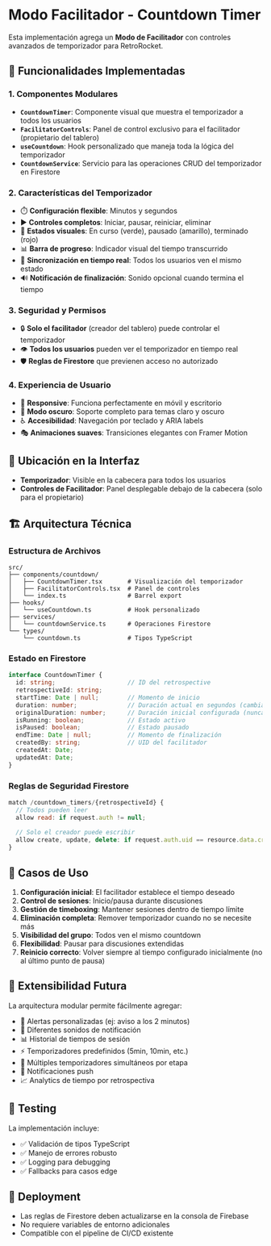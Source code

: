 # Modo Facilitador - Countdown Timer

Esta implementación agrega un **Modo de Facilitador** con controles avanzados de temporizador para RetroRocket.

## 🚀 Funcionalidades Implementadas

### 1. **Componentes Modulares**

- **`CountdownTimer`**: Componente visual que muestra el temporizador a todos los usuarios
- **`FacilitatorControls`**: Panel de control exclusivo para el facilitador (propietario del tablero)
- **`useCountdown`**: Hook personalizado que maneja toda la lógica del temporizador
- **`CountdownService`**: Servicio para las operaciones CRUD del temporizador en Firestore

### 2. **Características del Temporizador**

- ⏱️ **Configuración flexible**: Minutos y segundos
- ▶️ **Controles completos**: Iniciar, pausar, reiniciar, eliminar
- 🎨 **Estados visuales**: En curso (verde), pausado (amarillo), terminado (rojo)
- 📊 **Barra de progreso**: Indicador visual del tiempo transcurrido
- 🔄 **Sincronización en tiempo real**: Todos los usuarios ven el mismo estado
- 🔊 **Notificación de finalización**: Sonido opcional cuando termina el tiempo

### 3. **Seguridad y Permisos**

- 🔒 **Solo el facilitador** (creador del tablero) puede controlar el temporizador
- 👁️ **Todos los usuarios** pueden ver el temporizador en tiempo real
- 🛡️ **Reglas de Firestore** que previenen acceso no autorizado

### 4. **Experiencia de Usuario**

- 📱 **Responsive**: Funciona perfectamente en móvil y escritorio
- 🌙 **Modo oscuro**: Soporte completo para temas claro y oscuro
- ♿ **Accesibilidad**: Navegación por teclado y ARIA labels
- 🎭 **Animaciones suaves**: Transiciones elegantes con Framer Motion

## 📍 Ubicación en la Interfaz

- **Temporizador**: Visible en la cabecera para todos los usuarios
- **Controles de Facilitador**: Panel desplegable debajo de la cabecera (solo para el propietario)

## 🏗️ Arquitectura Técnica

### Estructura de Archivos
```
src/
├── components/countdown/
│   ├── CountdownTimer.tsx       # Visualización del temporizador
│   ├── FacilitatorControls.tsx  # Panel de controles
│   └── index.ts                 # Barrel export
├── hooks/
│   └── useCountdown.ts          # Hook personalizado
├── services/
│   └── countdownService.ts      # Operaciones Firestore
└── types/
    └── countdown.ts             # Tipos TypeScript
```

### Estado en Firestore
```typescript
interface CountdownTimer {
  id: string;                    // ID del retrospective
  retrospectiveId: string;       
  startTime: Date | null;        // Momento de inicio
  duration: number;              // Duración actual en segundos (cambia con pausa)
  originalDuration: number;      // Duración inicial configurada (nunca cambia)
  isRunning: boolean;            // Estado activo
  isPaused: boolean;             // Estado pausado
  endTime: Date | null;          // Momento de finalización
  createdBy: string;             // UID del facilitador
  createdAt: Date;
  updatedAt: Date;
}
```

### Reglas de Seguridad Firestore
```javascript
match /countdown_timers/{retrospectiveId} {
  // Todos pueden leer
  allow read: if request.auth != null;
  
  // Solo el creador puede escribir
  allow create, update, delete: if request.auth.uid == resource.data.createdBy;
}
```

## 🎯 Casos de Uso

1. **Configuración inicial**: El facilitador establece el tiempo deseado
2. **Control de sesiones**: Inicio/pausa durante discusiones
3. **Gestión de timeboxing**: Mantener sesiones dentro de tiempo límite
4. **Eliminación completa**: Remover temporizador cuando no se necesite más
5. **Visibilidad del grupo**: Todos ven el mismo countdown
6. **Flexibilidad**: Pausar para discusiones extendidas
7. **Reinicio correcto**: Volver siempre al tiempo configurado inicialmente (no al último punto de pausa)

## 🔮 Extensibilidad Futura

La arquitectura modular permite fácilmente agregar:
- 🚨 Alertas personalizadas (ej: aviso a los 2 minutos)
- 🎵 Diferentes sonidos de notificación
- 📊 Historial de tiempos de sesión
- ⚡ Temporizadores predefinidos (5min, 10min, etc.)
- 🎯 Múltiples temporizadores simultáneos por etapa
- 📱 Notificaciones push
- 📈 Analytics de tiempo por retrospectiva

## 🧪 Testing

La implementación incluye:
- ✅ Validación de tipos TypeScript
- ✅ Manejo de errores robusto
- ✅ Logging para debugging
- ✅ Fallbacks para casos edge

## 🚀 Deployment

- Las reglas de Firestore deben actualizarse en la consola de Firebase
- No requiere variables de entorno adicionales
- Compatible con el pipeline de CI/CD existente
